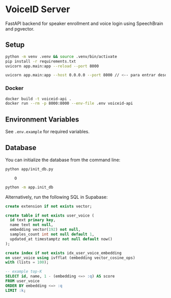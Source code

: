# VoiceID Server

FastAPI backend for speaker enrollment and voice login using SpeechBrain and pgvector.

## Setup

```bash
python -m venv .venv && source .venv/bin/activate
pip install -r requirements.txt
uvicorn app.main:app --reload --port 8000

uvicorn app.main:app --host 0.0.0.0 --port 8000 // <-- para entrar desde fuera del pc host.
```

### Docker

```bash
docker build -t voiceid-api .
docker run --rm -p 8000:8000 --env-file .env voiceid-api
```

## Environment Variables

See `.env.example` for required variables.

## Database

You can initialize the database from the command line:

```bash
python app/init_db.py

```
        O
```bash
python -m app.init_db

```

Alternatively, run the following SQL in Supabase:

```sql
create extension if not exists vector;

create table if not exists user_voice (
  id text primary key,
  name text not null,
  embedding vector(192) not null,
  samples_count int not null default 1,
  updated_at timestamptz not null default now()
);

create index if not exists idx_user_voice_embedding
on user_voice using ivfflat (embedding vector_cosine_ops)
with (lists = 100);

-- example top-K
SELECT id, name, 1 - (embedding <=> :q) AS score
FROM user_voice
ORDER BY embedding <=> :q
LIMIT :k;
```